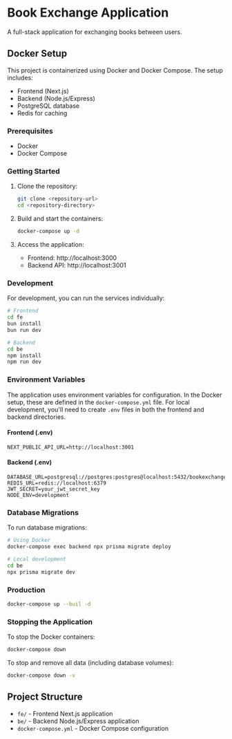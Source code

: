 # Book Exchange Application

A full-stack application for exchanging books between users.

## Docker Setup

This project is containerized using Docker and Docker Compose. The setup includes:

- Frontend (Next.js)
- Backend (Node.js/Express)
- PostgreSQL database
- Redis for caching

### Prerequisites

- Docker
- Docker Compose

### Getting Started

1. Clone the repository:
   ```bash
   git clone <repository-url>
   cd <repository-directory>
   ```

2. Build and start the containers:
   ```bash
   docker-compose up -d
   ```

3. Access the application:
   - Frontend: http://localhost:3000
   - Backend API: http://localhost:3001

### Development

For development, you can run the services individually:

```bash
# Frontend
cd fe
bun install
bun run dev

# Backend
cd be
npm install
npm run dev
```

### Environment Variables

The application uses environment variables for configuration. In the Docker setup, these are defined in the `docker-compose.yml` file. For local development, you'll need to create `.env` files in both the frontend and backend directories.

#### Frontend (.env)
```
NEXT_PUBLIC_API_URL=http://localhost:3001
```

#### Backend (.env)
```
DATABASE_URL=postgresql://postgres:postgres@localhost:5432/bookexchange
REDIS_URL=redis://localhost:6379
JWT_SECRET=your_jwt_secret_key
NODE_ENV=development
```

### Database Migrations

To run database migrations:

```bash
# Using Docker
docker-compose exec backend npx prisma migrate deploy

# Local development
cd be
npx prisma migrate dev
```

### Production

```bash
docker-compose up --buil -d
```


### Stopping the Application

To stop the Docker containers:

```bash
docker-compose down
```

To stop and remove all data (including database volumes):

```bash
docker-compose down -v
```

## Project Structure

- `fe/` - Frontend Next.js application
- `be/` - Backend Node.js/Express application
- `docker-compose.yml` - Docker Compose configuration
